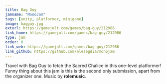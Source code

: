 ```yaml
---
title: Bag Guy
jamname: "MonoJam"
tags: [unity, platformer, minigame]
image: bagguy.jpg
exturl: https://gamejolt.com/games/bag-guy/212986
link_home: https://gamejolt.com/games/bag-guy/212986
type: jam
order: 0
link_web: https://gamejolt.com/games/bag-guy/212986
link_github: https://github.com/alesegdia/monojam
---
```


Travel with Bag Guy to fetch the Sacred Chalice in this one-level platformer! Funny thing about this jam is this is the second only submission, apart from the organizer one. Music by **rolemusic**.
